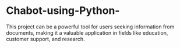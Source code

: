 # Chabot-using-Python-
This project can be a powerful tool for users seeking information from documents, making it a valuable application in fields like education, customer support, and research.
